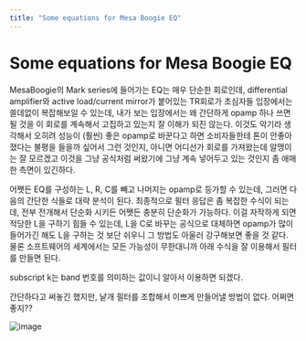 ```yaml
---
title: "Some equations for Mesa Boogie EQ"
---
```

# Some equations for Mesa Boogie EQ


MesaBoogie의 Mark series에 들어가는 EQ는 매우 단순한 회로인데, differential amplifier와 active load/current mirror가 붙어있는 TR회로가 초심자들 입장에서는 쓸데없이 복잡해보일 수 있는데, 내가 보는 입장에서는 왜 간단하게 opamp 하나 쓰면 될 것을 이 회로를 계속해서 고집하고 있는지 잘 이해가 되진 않는다. 이것도 악기라 생각해서 오히려 성능이 (훨씬) 좋은 opamp로 바꾼다고 하면 소비자들한테 톤이 안좋아졌다는 불평을 들을까 싶어서 그런 것인지, 아니면 어디선가 회로를 가져왔는데 알맹이는 잘 모르겠고 이것을 그냥 공식처럼 써왔기에 그냥 계속 넣어두고 있는 것인지 좀 애매한 측면이 있긴하다.




어쨋든 EQ를 구성하는 L, R, C를 빼고 나머지는 opamp로 등가할 수 있는데, 그러면 다음의 간단한 식들로 대략 분석이 된다. 최종적으로 필터 응답은 좀 복잡한 수식이 되는데, 전부 전개해서 단순화 시키든 어쨋든 충분히 단순화가 가능하다. 이걸 자작하게 되면 적당한 L을 구하기 힘들 수 있는데, L을 C로 바꾸는 공식으로 대체하면 opamp가 많이 들어가긴 해도 L을 구하는 것 보단 쉬우니 그 방법도 아울러 강구해보면 좋을 것 같다. 물론 소프트웨어의 세계에서는 모든 가능성이 무한대니까 아래 수식을 잘 이용해서 필터를 만들면 된다.




subscript k는 band 번호를 의미하는 값이니 알아서 이용하면 되겠다.




간단하다고 써놓긴 했지만, 낱개 필터를 조합해서 이쁘게 만들어낼 방법이 없다. 어쩌면 좋지??






![image](977c451c9571bae859d6bdb75f434174.png)










